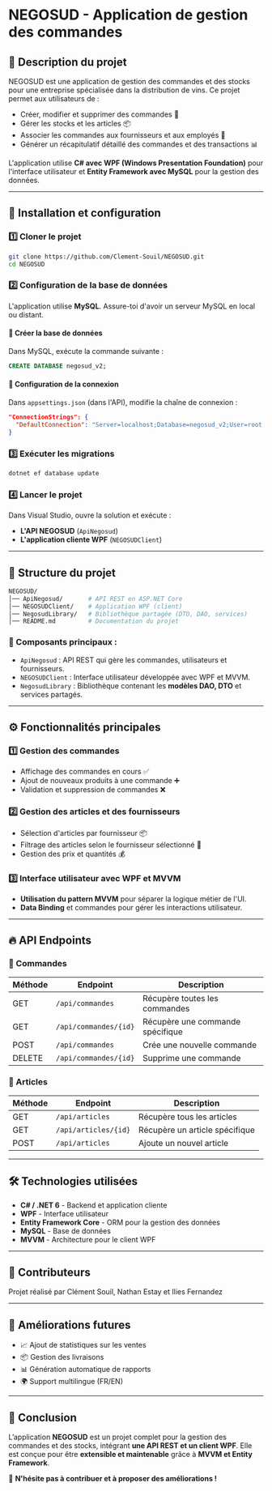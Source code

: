 # NEGOSUD - Application de gestion des commandes

## 📌 Description du projet
NEGOSUD est une application de gestion des commandes et des stocks pour une entreprise spécialisée dans la distribution de vins. Ce projet permet aux utilisateurs de :
- Créer, modifier et supprimer des commandes 🛒
- Gérer les stocks et les articles 📦
- Associer les commandes aux fournisseurs et aux employés 👤
- Générer un récapitulatif détaillé des commandes et des transactions 📊

L'application utilise **C# avec WPF (Windows Presentation Foundation)** pour l'interface utilisateur et **Entity Framework avec MySQL** pour la gestion des données.

---

## 🚀 Installation et configuration
### 1️⃣ **Cloner le projet**
```bash
git clone https://github.com/Clement-Souil/NEGOSUD.git
cd NEGOSUD
```

### 2️⃣ **Configuration de la base de données**
L'application utilise **MySQL**. Assure-toi d'avoir un serveur MySQL en local ou distant.

#### 📌 Créer la base de données
Dans MySQL, exécute la commande suivante :
```sql
CREATE DATABASE negosud_v2;
```

#### 📌 Configuration de la connexion
Dans `appsettings.json` (dans l'API), modifie la chaîne de connexion :
```json
"ConnectionStrings": {
  "DefaultConnection": "Server=localhost;Database=negosud_v2;User=root;Password=;"
}
```

### 3️⃣ **Exécuter les migrations**
```bash
dotnet ef database update
```

### 4️⃣ **Lancer le projet**
Dans Visual Studio, ouvre la solution et exécute :
- **L'API NEGOSUD** (`ApiNegosud`)
- **L'application cliente WPF** (`NEGOSUDClient`)

---

## 📂 Structure du projet
```bash
NEGOSUD/
│── ApiNegosud/       # API REST en ASP.NET Core
│── NEGOSUDClient/    # Application WPF (client)
│── NegosudLibrary/   # Bibliothèque partagée (DTO, DAO, services)
│── README.md         # Documentation du projet
```
### **📌 Composants principaux :**
- `ApiNegosud` : API REST qui gère les commandes, utilisateurs et fournisseurs.
- `NEGOSUDClient` : Interface utilisateur développée avec WPF et MVVM.
- `NegosudLibrary` : Bibliothèque contenant les **modèles DAO, DTO** et services partagés.

---

## ⚙️ Fonctionnalités principales
### **1️⃣ Gestion des commandes**
- Affichage des commandes en cours ✅
- Ajout de nouveaux produits à une commande ➕
- Validation et suppression de commandes ❌

### **2️⃣ Gestion des articles et des fournisseurs**
- Sélection d'articles par fournisseur 📦
- Filtrage des articles selon le fournisseur sélectionné 🔎
- Gestion des prix et quantités 💰

### **3️⃣ Interface utilisateur avec WPF et MVVM**
- **Utilisation du pattern MVVM** pour séparer la logique métier de l'UI.
- **Data Binding** et commandes pour gérer les interactions utilisateur.

---

## 🔥 API Endpoints
### **📌 Commandes**
| Méthode | Endpoint | Description |
|---------|---------|-------------|
| GET | `/api/commandes` | Récupère toutes les commandes |
| GET | `/api/commandes/{id}` | Récupère une commande spécifique |
| POST | `/api/commandes` | Crée une nouvelle commande |
| DELETE | `/api/commandes/{id}` | Supprime une commande |

### **📌 Articles**
| Méthode | Endpoint | Description |
|---------|---------|-------------|
| GET | `/api/articles` | Récupère tous les articles |
| GET | `/api/articles/{id}` | Récupère un article spécifique |
| POST | `/api/articles` | Ajoute un nouvel article |

---

## 🛠 Technologies utilisées
- **C# / .NET 6** - Backend et application cliente
- **WPF** - Interface utilisateur
- **Entity Framework Core** - ORM pour la gestion des données
- **MySQL** - Base de données
- **MVVM** - Architecture pour le client WPF

---

## 👥 Contributeurs
Projet réalisé par Clément Souil, Nathan Estay et Ilies Fernandez

---

## 📌 Améliorations futures
- 📈 Ajout de statistiques sur les ventes
- 📦 Gestion des livraisons
- 📊 Génération automatique de rapports
- 🌍 Support multilingue (FR/EN)

---

## 🎯 Conclusion
L’application **NEGOSUD** est un projet complet pour la gestion des commandes et des stocks, intégrant **une API REST et un client WPF**. Elle est conçue pour être **extensible et maintenable** grâce à **MVVM et Entity Framework**.

🚀 **N'hésite pas à contribuer et à proposer des améliorations !**

